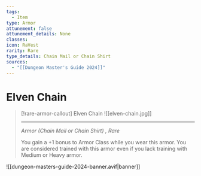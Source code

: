```yaml
---
tags:
  - Item
type: Armor
attunement: false
attunement_details: None
classes: 
icon: RaVest
rarity: Rare
type_details: Chain Mail or Chain Shirt
sources:
  - "[[Dungeon Master's Guide 2024]]"
---
```

# Elven Chain
>[!rare-armor-callout] Elven Chain
>![[elven-chain.jpg]]
>
>-  - -
>_Armor (Chain Mail or Chain Shirt) , Rare_
>
>You gain a +1 bonus to Armor Class while you wear this armor. You are considered trained with this armor even if you lack training with Medium or Heavy armor.
>


![[dungeon-masters-guide-2024-banner.avif|banner]]